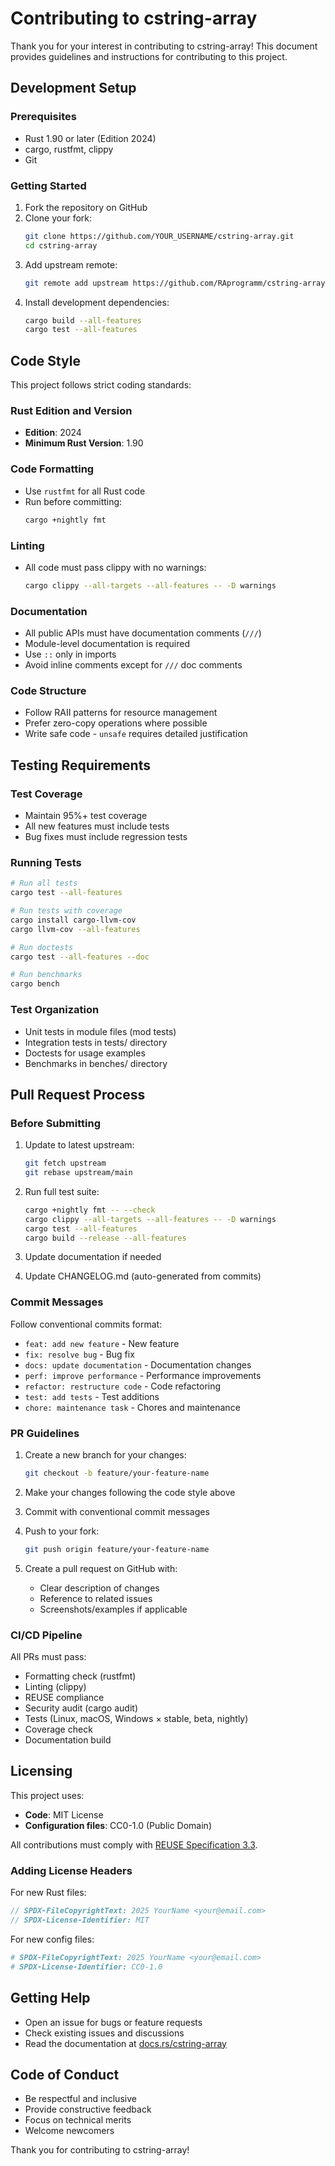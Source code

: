 <!--
SPDX-FileCopyrightText: 2025 RAprogramm <andrey.rozanov.vl@gmail.com>
SPDX-License-Identifier: CC0-1.0
-->

# Contributing to cstring-array

Thank you for your interest in contributing to cstring-array! This document provides guidelines and instructions for contributing to this project.

## Development Setup

### Prerequisites

- Rust 1.90 or later (Edition 2024)
- cargo, rustfmt, clippy
- Git

### Getting Started

1. Fork the repository on GitHub
2. Clone your fork:
   ```bash
   git clone https://github.com/YOUR_USERNAME/cstring-array.git
   cd cstring-array
   ```
3. Add upstream remote:
   ```bash
   git remote add upstream https://github.com/RAprogramm/cstring-array.git
   ```
4. Install development dependencies:
   ```bash
   cargo build --all-features
   cargo test --all-features
   ```

## Code Style

This project follows strict coding standards:

### Rust Edition and Version

- **Edition**: 2024
- **Minimum Rust Version**: 1.90

### Code Formatting

- Use `rustfmt` for all Rust code
- Run before committing:
  ```bash
  cargo +nightly fmt
  ```

### Linting

- All code must pass clippy with no warnings:
  ```bash
  cargo clippy --all-targets --all-features -- -D warnings
  ```

### Documentation

- All public APIs must have documentation comments (`///`)
- Module-level documentation is required
- Use `::` only in imports
- Avoid inline comments except for `///` doc comments

### Code Structure

- Follow RAII patterns for resource management
- Prefer zero-copy operations where possible
- Write safe code - `unsafe` requires detailed justification

## Testing Requirements

### Test Coverage

- Maintain 95%+ test coverage
- All new features must include tests
- Bug fixes must include regression tests

### Running Tests

```bash
# Run all tests
cargo test --all-features

# Run tests with coverage
cargo install cargo-llvm-cov
cargo llvm-cov --all-features

# Run doctests
cargo test --all-features --doc

# Run benchmarks
cargo bench
```

### Test Organization

- Unit tests in module files (mod tests)
- Integration tests in tests/ directory
- Doctests for usage examples
- Benchmarks in benches/ directory

## Pull Request Process

### Before Submitting

1. Update to latest upstream:
   ```bash
   git fetch upstream
   git rebase upstream/main
   ```

2. Run full test suite:
   ```bash
   cargo +nightly fmt -- --check
   cargo clippy --all-targets --all-features -- -D warnings
   cargo test --all-features
   cargo build --release --all-features
   ```

3. Update documentation if needed
4. Update CHANGELOG.md (auto-generated from commits)

### Commit Messages

Follow conventional commits format:

- `feat: add new feature` - New feature
- `fix: resolve bug` - Bug fix
- `docs: update documentation` - Documentation changes
- `perf: improve performance` - Performance improvements
- `refactor: restructure code` - Code refactoring
- `test: add tests` - Test additions
- `chore: maintenance task` - Chores and maintenance

### PR Guidelines

1. Create a new branch for your changes:
   ```bash
   git checkout -b feature/your-feature-name
   ```

2. Make your changes following the code style above

3. Commit with conventional commit messages

4. Push to your fork:
   ```bash
   git push origin feature/your-feature-name
   ```

5. Create a pull request on GitHub with:
   - Clear description of changes
   - Reference to related issues
   - Screenshots/examples if applicable

### CI/CD Pipeline

All PRs must pass:
- Formatting check (rustfmt)
- Linting (clippy)
- REUSE compliance
- Security audit (cargo audit)
- Tests (Linux, macOS, Windows × stable, beta, nightly)
- Coverage check
- Documentation build

## Licensing

This project uses:
- **Code**: MIT License
- **Configuration files**: CC0-1.0 (Public Domain)

All contributions must comply with [REUSE Specification 3.3](https://reuse.software/spec/).

### Adding License Headers

For new Rust files:
```rust
// SPDX-FileCopyrightText: 2025 YourName <your@email.com>
// SPDX-License-Identifier: MIT
```

For new config files:
```yaml
# SPDX-FileCopyrightText: 2025 YourName <your@email.com>
# SPDX-License-Identifier: CC0-1.0
```

## Getting Help

- Open an issue for bugs or feature requests
- Check existing issues and discussions
- Read the documentation at [docs.rs/cstring-array](https://docs.rs/cstring-array)

## Code of Conduct

- Be respectful and inclusive
- Provide constructive feedback
- Focus on technical merits
- Welcome newcomers

Thank you for contributing to cstring-array!
